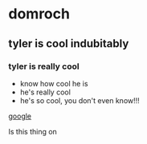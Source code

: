 # domroch

## tyler is cool indubitably

### tyler is really cool

- know how cool he is
- he's really cool
- he's so cool, you don't even know!!!

[google](https://www.google.com/)

Is this thing on
